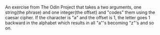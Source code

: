 An exercise from The Odin Project that takes a two arguments, one string(the phrase) and one integer(the offset) and "codes" them using the caesar cipher. If the character is "a" and the offset is 1, the letter goes 1 backward in the alphabet which results in all "a"'s becoming "z"'s and so on.
